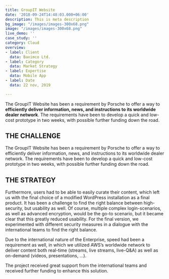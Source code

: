 ```yaml
---
title: GroupIT Website
date: '2018-09-24T14:48:03.000+06:00'
description: This is meta description
bg_image: "/images/images-300x68.png"
image: "/images/images-300x68.png"
live_demo: ''
case_study: ''
category: Cloud
overview:
- label: Client
  data: Baximco Ltd.
- label: Category
  data: Market Strategy
- label: Expertise
  data: Mobile App
- label: Date
  data: 22 nov, 2019

---
```

The GroupIT Website has been a requirement by Porsche to offer a way to **efficiently deliver information, news, and instructions to its worldwide dealer network**. The requirements have been to develop a quick and low-cost prototype in two weeks, with possible further funding down the road.

## THE CHALLENGE

The GroupIT Website has been a requirement by Porsche to offer a way to efficiently deliver information, news, and instructions to its worldwide dealer network. The requirements have been to develop a quick and low-cost prototype in two weeks, with possible further funding down the road.

## THE STRATEGY

Furthermore, users had to be able to easily curate their content, which left us with the final choice of a modified WordPress installation as a final product. It has been a challenge to find the right balance between high-security, but usability as well. Of course, multiple complex login-scenarios, as well as advanced encryption, would be the go-to scenario, but it became clear that this greatly reduced usability. For the final version, we experimented with different security measures in a dialogue with the international teams to find the right balance.

Due to the international nature of the Enterprise, speed had been a requirement as well, in which we utilized AWS’s worldwide network to deliver content both real-time (streams, live streams, live-Q&A) as well as on-demand (videos, presentations, …).

The project received great support from the international teams and received further funding to enhance this solution.
